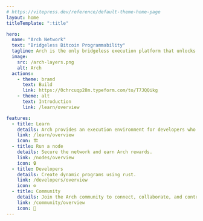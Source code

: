 ```yaml
---
# https://vitepress.dev/reference/default-theme-home-page
layout: home
titleTemplate: ":title"

hero:
  name: "Arch Network"
  text: "Bridgeless Bitcoin Programmability"
  tagline: Arch is the only bridgeless execution platform that unlocks Bitcoin DeFi with Turing-complete smart contracts on the Bitcoin base layer.
  image:
    src: /arch-layers.png
    alt: Arch
  actions:
    - theme: brand
      text: Build
      link: https://0chrcuqp28m.typeform.com/to/T7JQQikg
    - theme: alt
      text: Introduction
      link: /learn/overview

features:
  - title: Learn
    details: Arch provides an execution environment for developers who want to extend Bitcoin's functionality further.
    link: /learn/overview
    icon: 🏗️
  - title: Run a node
    details: Secure the network and earn Arch rewards.
    link: /nodes/overview
    icon: 🔒
  - title: Developers
    details: Create dynamic programs using rust.
    link: /developers/overview
    icon: ⚙️
  - title: Community
    details: Join the Arch community to connect, collaborate, and contribute to the future of programmability on Bitcoin.
    link: /community/overview
    icon: 🏰
---
```

